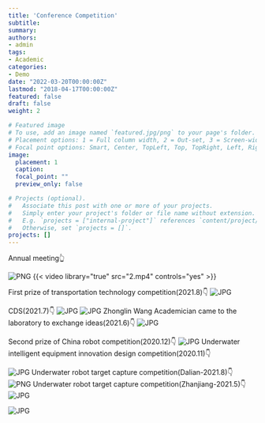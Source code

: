 ```yaml
---
title: 'Conference Competition'
subtitle: 
summary: 
authors:
- admin
tags:
- Academic
categories:
- Demo
date: "2022-03-20T00:00:00Z"
lastmod: "2018-04-17T00:00:00Z"
featured: false
draft: false
weight: 2

# Featured image
# To use, add an image named `featured.jpg/png` to your page's folder.
# Placement options: 1 = Full column width, 2 = Out-set, 3 = Screen-width
# Focal point options: Smart, Center, TopLeft, Top, TopRight, Left, Right, BottomLeft, Bottom, BottomRight
image:
  placement: 1
  caption: 
  focal_point: ""
  preview_only: false

# Projects (optional).
#   Associate this post with one or more of your projects.
#   Simply enter your project's folder or file name without extension.
#   E.g. `projects = ["internal-project"]` references `content/project/deep-learning/index.md`.
#   Otherwise, set `projects = []`.
projects: []
---
```


Annual meeting:point_up_2:

![PNG](./1.png)
{{< video library="true" src="2.mp4" controls="yes" >}}


First prize of transportation technology competition(2021.8):point_down:
![JPG](./3.jpg)

CDS(2021.7):point_down:
![JPG](./4.JPG)
![JPG](./5.JPG)
Zhonglin Wang Academician came to the laboratory to exchange ideas(2021.6):point_down:
![JPG](./7.jpg)

Second prize of China robot competition(2020.12):point_down:
![JPG](./12.JPG)
Underwater intelligent equipment innovation design competition(2020.11):point_down:

![JPG](./13.JPG)
Underwater robot target capture competition(Dalian-2021.8):point_down:
![PNG](./15.png)
Underwater robot target capture competition(Zhanjiang-2021.5):point_down:
![JPG](./18.JPG)

![JPG](./20.jpg)



